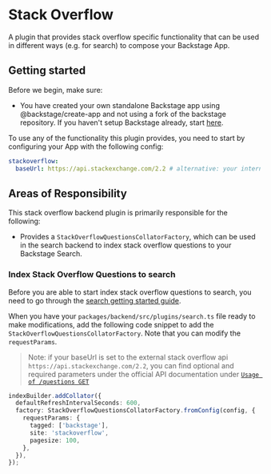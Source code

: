 # Stack Overflow

A plugin that provides stack overflow specific functionality that can be used in different ways (e.g. for search) to compose your Backstage App.

## Getting started

Before we begin, make sure:

- You have created your own standalone Backstage app using @backstage/create-app and not using a fork of the backstage repository. If you haven't setup Backstage already, start [here](https://backstage.io/docs/getting-started/).

To use any of the functionality this plugin provides, you need to start by configuring your App with the following config:

```yaml
stackoverflow:
  baseUrl: https://api.stackexchange.com/2.2 # alternative: your internal stack overflow instance
```

## Areas of Responsibility

This stack overflow backend plugin is primarily responsible for the following:

- Provides a `StackOverflowQuestionsCollatorFactory`, which can be used in the search backend to index stack overflow questions to your Backstage Search.

### Index Stack Overflow Questions to search

Before you are able to start index stack overflow questions to search, you need to go through the [search getting started guide](https://backstage.io/docs/features/search/getting-started).

When you have your `packages/backend/src/plugins/search.ts` file ready to make modifications, add the following code snippet to add the `StackOverflowQuestionsCollatorFactory`. Note that you can modify the `requestParams`.

> Note: if your baseUrl is set to the external stack overflow api `https://api.stackexchange.com/2.2`, you can find optional and required parameters under the official API documentation under [`Usage of /questions GET`](https://api.stackexchange.com/docs/questions)

```ts
indexBuilder.addCollator({
  defaultRefreshIntervalSeconds: 600,
  factory: StackOverflowQuestionsCollatorFactory.fromConfig(config, {
    requestParams: {
      tagged: ['backstage'],
      site: 'stackoverflow',
      pagesize: 100,
    },
  }),
});
```
